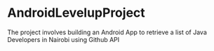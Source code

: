 # AndroidLevelupProject
The project involves building an Android App to retrieve a list of Java Developers in Nairobi using Github API
